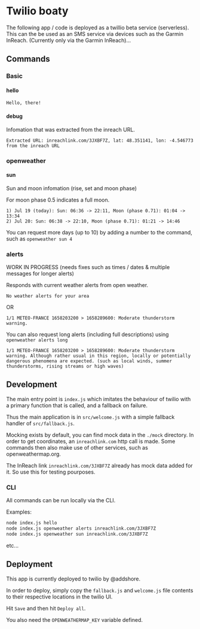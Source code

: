 # Twilio boaty

The following app / code is deployed as a twillio beta service (serverless).
This can the be used as an SMS service via devices such as the Garmin InReach. (Currently only via the Garmin InReach)...

## Commands

### Basic

#### hello

```
Hello, there!
```

#### debug

Infomation that was extracted from the inreach URL.

```
Extracted URL: inreachlink.com/3JXBF7Z, lat: 48.351141, lon: -4.546773 from the inreach URL
```

### openweather

#### sun

Sun and moon infomation (rise, set and moon phase)

For moon phase 0.5 indicates a full moon.

```
1) Jul 19 (today): Sun: 06:36 -> 22:11, Moon (phase 0.71): 01:04 -> 13:34
2) Jul 20: Sun: 06:38 -> 22:10, Moon (phase 0.71): 01:21 -> 14:46
```

You can request more days (up to 10) by adding a number to the command, such as `openweather sun 4`

### alerts

WORK IN PROGRESS (needs fixes such as times / dates & multiple messages for longer alerts)

Responds with current weather alerts from open weather.

```
No weather alerts for your area
```

OR

```
1/1 METEO-FRANCE 1658203200 > 1658289600: Moderate thunderstorm warning.
```

You can also request long alerts (including full descriptions) using `openweather alerts long`

```
1/1 METEO-FRANCE 1658203200 > 1658289600: Moderate thunderstorm warning. Although rather usual in this region, locally or potentially dangerous phenomena are expected. (such as local winds, summer thunderstorms, rising streams or high waves)
```

## Development

The main entry point is `index.js` which imitates the behaviour of twilio with a primary function that is called, and a fallback on failure.

Thus the main application is in `src/welcome.js` with a simple fallback handler of `src/fallback.js`.

Mocking exists by default, you can find mock data in the `./mock` directory.
In order to get coordinates, an `inreachlink.com` http call is made.
Some commands then also make use of other services, such as openweathermap.org.

The InReach link `inreachlink.com/3JXBF7Z` already has mock data added for it.
So use this for testing pourposes.

### CLI

All commands can be run locally via the CLI.

Examples:

```sh
node index.js hello
node index.js openweather alerts inreachlink.com/3JXBF7Z
node index.js openweather sun inreachlink.com/3JXBF7Z
```

etc...

## Deployment

This app is currently deployed to twilio by @addshore.

In order to deploy, simply copy the `fallback.js` and `welcome.js` file contents to their respective locations in the twilio UI.

Hit `Save` and then hit `Deploy all`.

You also need the `OPENWEATHERMAP_KEY` variable defined.